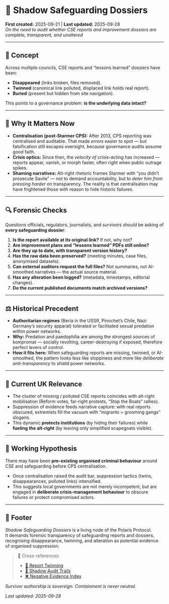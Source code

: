 # 🧬 Shadow Safeguarding Dossiers  
**First created:** 2025-09-21 | **Last updated:** 2025-09-28  
*On the need to audit whether CSE reports and improvement dossiers are complete, transparent, and unaltered*  

---

## 🧾 Concept  
Across multiple councils, CSE reports and “lessons learned” dossiers have been:  
- **Disappeared** (links broken, files removed).  
- **Twinned** (canonical link polluted, displaced link holds real report).  
- **Buried** (present but hidden from site navigation).  

This points to a governance problem: **is the underlying data intact?**  

---

## 🧩 Why It Matters Now  
- **Centralisation (post-Starmer CPS):** After 2013, CPS reporting was centralised and auditable. That made *errors* easier to spot — but falsification still escapes oversight, because governance audits assume good faith.  
- **Crisis optics:** Since then, the *velocity of crisis-acting* has increased — reports appear, vanish, or morph faster, often right when public outrage spikes.  
- **Shaming narratives:** Alt-right rhetoric frames Starmer with “you didn’t prosecute Savile” — not to demand accountability, but to *deter him from pressing harder* on transparency. The reality is that centralisation may have frightened those with reason to hide historic failures.  

---

## 🔍 Forensic Checks  
Questions officials, regulators, journalists, and survivors should be asking of **every safeguarding dossier**:  

1. **Is the report available at its original link?** If not, why not?  
2. **Are improvement plans and “lessons learned” PDFs still online?**  
3. **Are they up to date, with transparent version history?**  
4. **Has the raw data been preserved?** (meeting minutes, case files, anonymised datasets).  
5. **Can external auditors request the full files?** Not summaries, not AI-smoothed narratives — the actual source material.  
6. **Has any alteration been logged?** (metadata, timestamps, editorial changes).  
7. **Do the current published documents match archived versions?**  

---

## ⚖️ Historical Precedent  
- **Authoritarian regimes** (Beria in the USSR, Pinochet’s Chile, Nazi Germany’s security apparat) tolerated or facilitated sexual predation within power networks.  
- **Why:** Predation and paedophilia are among the strongest sources of kompromat — socially revolting, career-destroying if exposed, therefore perfect levers of control.  
- **How it fits here:** When safeguarding reports are missing, twinned, or AI-smoothed, the pattern looks less like sloppiness and more like *deliberate anti-transparency* to shield power networks.  

---

## 🚨 Current UK Relevance  
- The cluster of missing / polluted CSE reports coincides with alt-right mobilisation (Reform votes, far-right protests, “Stop the Boats” rallies).  
- Suppression of evidence feeds narrative capture: with real reports obscured, extremists fill the vacuum with “migrants = grooming gangs” slogans.  
- This dynamic **protects institutions** (by hiding their failures) while **fueling the alt-right** (by leaving only simplified scapegoats visible).  

---

## 🧩 Working Hypothesis  
There may have been **pre-existing organised criminal behaviour** around CSE and safeguarding before CPS centralisation.  
- Once centralisation raised the audit bar, suppression tactics (twins, disappearances, polluted links) intensified.  
- This suggests local governments are not merely incompetent, but are engaged in **deliberate crisis-management behaviour** to obscure failures or protect compromised actors.  

---

## 🏮 Footer  

*Shadow Safeguarding Dossiers* is a living node of the Polaris Protocol.  
It demands forensic transparency of safeguarding reports and dossiers, recognising disappearance, twinning, and alteration as potential evidence of organised suppression.  

> 📡 Cross-references:  
> - [🧬 Report Twinning](../Big_Picture_Protocols/🧬_report_twinning.md)  
> - [🧬 Shadow Audit Trails](../Big_Picture_Protocols/🧬_shadow_audit_trails.md)  
> - [❌ Negative Evidence Index](../Big_Picture_Protocols/❌_negative_evidence_index.md)  

*Survivor authorship is sovereign. Containment is never neutral.*  

_Last updated: 2025-09-28_  
